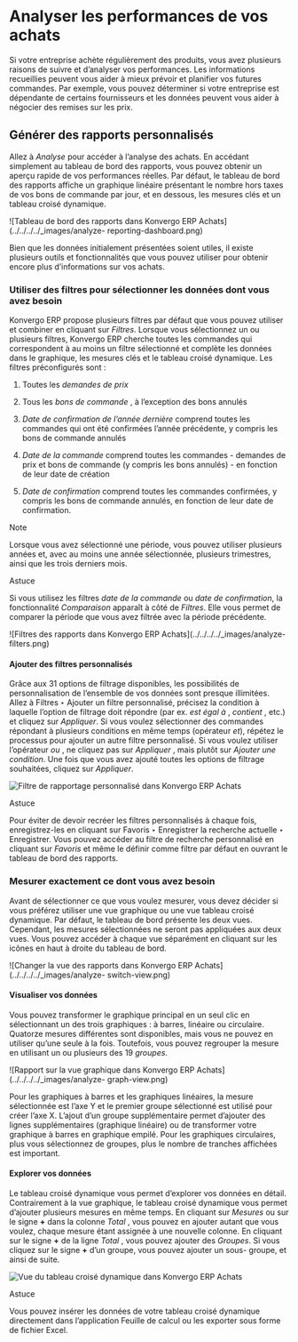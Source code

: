 # Analyser les performances de vos achats

Si votre entreprise achète régulièrement des produits, vous avez plusieurs
raisons de suivre et d’analyser vos performances. Les informations recueillies
peuvent vous aider à mieux prévoir et planifier vos futures commandes. Par
exemple, vous pouvez déterminer si votre entreprise est dépendante de certains
fournisseurs et les données peuvent vous aider à négocier des remises sur les
prix.

## Générer des rapports personnalisés

Allez à _Analyse_ pour accéder à l’analyse des achats. En accédant simplement
au tableau de bord des rapports, vous pouvez obtenir un aperçu rapide de vos
performances réelles. Par défaut, le tableau de bord des rapports affiche un
graphique linéaire présentant le nombre hors taxes de vos bons de commande par
jour, et en dessous, les mesures clés et un tableau croisé dynamique.

![Tableau de bord des rapports dans Konvergo ERP Achats](../../../../_images/analyze-
reporting-dashboard.png)

Bien que les données initialement présentées soient utiles, il existe
plusieurs outils et fonctionnalités que vous pouvez utiliser pour obtenir
encore plus d’informations sur vos achats.

### Utiliser des filtres pour sélectionner les données dont vous avez besoin

Konvergo ERP propose plusieurs filtres par défaut que vous pouvez utiliser et combiner
en cliquant sur _Filtres_. Lorsque vous sélectionnez un ou plusieurs filtres,
Konvergo ERP cherche toutes les commandes qui correspondent à au moins un filtre
sélectionné et complète les données dans le graphique, les mesures clés et le
tableau croisé dynamique. Les filtres préconfigurés sont :

  1. Toutes les _demandes de prix_

  2. Tous les _bons de commande_ , à l’exception des bons annulés

  3. _Date de confirmation de l’année dernière_ comprend toutes les commandes qui ont été confirmées l’année précédente, y compris les bons de commande annulés

  4. _Date de la commande_ comprend toutes les commandes - demandes de prix et bons de commande (y compris les bons annulés) - en fonction de leur date de création

  5. _Date de confirmation_ comprend toutes les commandes confirmées, y compris les bons de commande annulés, en fonction de leur date de confirmation.

<div class="alert alert-primary">
<p class="alert-title">
Note</p><p>Lorsque vous avez sélectionné une période, vous pouvez utiliser plusieurs années et, avec au moins une année sélectionnée, plusieurs trimestres, ainsi que les trois derniers mois.</p>
</div> <div class="alert alert-info">
<p class="alert-title">
Astuce</p><p>Si vous utilisez les filtres <em>date de la commande</em> ou <em>date de confirmation</em>, la fonctionnalité <em>Comparaison</em> apparaît à côté de <em>Filtres</em>. Elle vous permet de comparer la période que vous avez filtrée avec la période précédente.</p>
</div> ![Filtres des rapports dans Konvergo ERP
Achats](../../../../_images/analyze-filters.png)

#### Ajouter des filtres personnalisés

Grâce aux 31 options de filtrage disponibles, les possibilités de
personnalisation de l’ensemble de vos données sont presque illimitées. Allez à
Filtres ‣ Ajouter un filtre personnalisé, précisez la condition à laquelle
l’option de filtrage doit répondre (par ex. _est égal à_ , _contient_ , etc.)
et cliquez sur _Appliquer_. Si vous voulez sélectionner des commandes
répondant à plusieurs conditions en même temps (opérateur _et_), répétez le
processus pour ajouter un autre filtre personnalisé. Si vous voulez utiliser
l’opérateur _ou_ , ne cliquez pas sur _Appliquer_ , mais plutôt sur _Ajouter
une condition_. Une fois que vous avez ajouté toutes les options de filtrage
souhaitées, cliquez sur _Appliquer_.

![Filtre de rapportage personnalisé dans Konvergo ERP
Achats](../../../../_images/analyze-custom-filter.png) <div class="alert alert-info">
<p class="alert-title">
Astuce</p><p>Pour éviter de devoir recréer les filtres personnalisés à chaque fois, enregistrez-les en cliquant sur Favoris ‣ Enregistrer la recherche actuelle ‣ Enregistrer. Vous pouvez accéder au filtre de recherche personnalisé en cliquant sur <em>Favoris</em> et même le définir comme filtre par défaut en ouvrant le tableau de bord des rapports.</p>
</div>

### Mesurer exactement ce dont vous avez besoin

Avant de sélectionner ce que vous voulez mesurer, vous devez décider si vous
préférez utiliser une vue graphique ou une vue tableau croisé dynamique. Par
défaut, le tableau de bord présente les deux vues. Cependant, les mesures
sélectionnées ne seront pas appliquées aux deux vues. Vous pouvez accéder à
chaque vue séparément en cliquant sur les icônes en haut à droite du tableau
de bord.

![Changer la vue des rapports dans Konvergo ERP Achats](../../../../_images/analyze-
switch-view.png)

#### Visualiser vos données

Vous pouvez transformer le graphique principal en un seul clic en
sélectionnant un des trois graphiques : à barres, linéaire ou circulaire.
Quatorze mesures différentes sont disponibles, mais vous ne pouvez en utiliser
qu’une seule à la fois. Toutefois, vous pouvez regrouper la mesure en
utilisant un ou plusieurs des 19 _groupes_.

![Rapport sur la vue graphique dans Konvergo ERP Achats](../../../../_images/analyze-
graph-view.png)

Pour les graphiques à barres et les graphiques linéaires, la mesure
sélectionnée est l’axe Y et le premier groupe sélectionné est utilisé pour
créer l’axe X. L’ajout d’un groupe supplémentaire permet d’ajouter des lignes
supplémentaires (graphique linéaire) ou de transformer votre graphique à
barres en graphique empilé. Pour les graphiques circulaires, plus vous
sélectionnez de groupes, plus le nombre de tranches affichées est important.

#### Explorer vos données

Le tableau croisé dynamique vous permet d’explorer vos données en détail.
Contrairement à la vue graphique, le tableau croisé dynamique vous permet
d’ajouter plusieurs mesures en même temps. En cliquant sur _Mesures_ ou sur le
signe **+** dans la colonne _Total_ , vous pouvez en ajouter autant que vous
voulez, chaque mesure étant assignée à une nouvelle colonne. En cliquant sur
le signe **+** de la ligne _Total_ , vous pouvez ajouter des _Groupes_. Si
vous cliquez sur le signe **+** d’un groupe, vous pouvez ajouter un sous-
groupe, et ainsi de suite.

![Vue du tableau croisé dynamique dans Konvergo ERP
Achats](../../../../_images/analyze-pivot-view.png) <div class="alert alert-info">
<p class="alert-title">
Astuce</p><p>Vous pouvez insérer les données de votre tableau croisé dynamique directement dans l’application Feuille de calcul ou les exporter sous forme de fichier Excel.</p>
</div>

